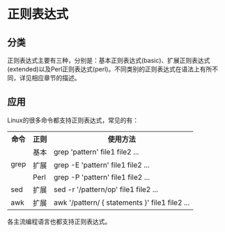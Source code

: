 # 正则表达式

## 分类

正则表达式主要有三种，分别是：基本正则表达式(basic)、扩展正则表达式(extended)以及Perl正则表达式(perl)。不同类别的正则表达式在语法上有所不同，详见相应章节的描述。

## 应用

Linux的很多命令都支持正则表达式，常见的有：

<table>
    <tr>
        <th>命令</th>
        <th>正则</th>
        <th>使用方法</th>
    </tr>
    <tr>
        <td rowspan="3">grep</td>
        <td>基本</td>
        <td>grep 'pattern' file1 file2 ...</td>
    </tr>
    <tr>
        <td>扩展</td>
        <td>grep -E 'pattern' file1 file2 ...</td>
    </tr>
    <tr>
        <td>Perl</td>
        <td>grep -P 'pattern' file1 file2 ...</td>
    </tr>
    <tr>
        <td>sed</td>
        <td>扩展</td>
        <td>sed -r '/pattern/op' file1 file2 ...</td>
    </tr>
    <tr>
        <td>awk</td>
        <td>扩展</td>
        <td>awk '/pattern/ { statements }' file1 file2 ...</td>
</table>
 
各主流编程语言也都支持正则表达式。
